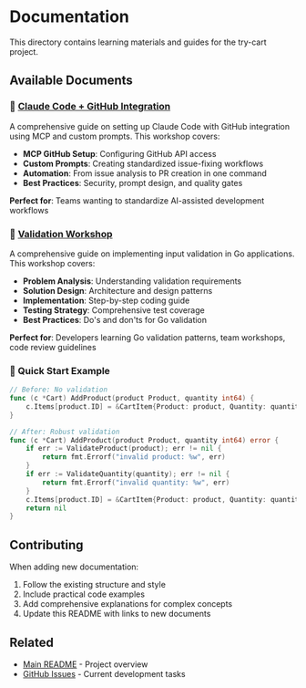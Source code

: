 # Documentation

This directory contains learning materials and guides for the try-cart project.

## Available Documents

### 🤖 [Claude Code + GitHub Integration](./CLAUDE_CODE_GITHUB_WORKFLOW.md)
A comprehensive guide on setting up Claude Code with GitHub integration using MCP and custom prompts. This workshop covers:

- **MCP GitHub Setup**: Configuring GitHub API access
- **Custom Prompts**: Creating standardized issue-fixing workflows
- **Automation**: From issue analysis to PR creation in one command
- **Best Practices**: Security, prompt design, and quality gates

**Perfect for**: Teams wanting to standardize AI-assisted development workflows

### 📝 [Validation Workshop](./VALIDATION_WORKSHOP.md)
A comprehensive guide on implementing input validation in Go applications. This workshop covers:

- **Problem Analysis**: Understanding validation requirements
- **Solution Design**: Architecture and design patterns  
- **Implementation**: Step-by-step coding guide
- **Testing Strategy**: Comprehensive test coverage
- **Best Practices**: Do's and don'ts for Go validation

**Perfect for**: Developers learning Go validation patterns, team workshops, code review guidelines

### 🚀 Quick Start Example

```go
// Before: No validation
func (c *Cart) AddProduct(product Product, quantity int64) {
    c.Items[product.ID] = &CartItem{Product: product, Quantity: quantity}
}

// After: Robust validation
func (c *Cart) AddProduct(product Product, quantity int64) error {
    if err := ValidateProduct(product); err != nil {
        return fmt.Errorf("invalid product: %w", err)
    }
    if err := ValidateQuantity(quantity); err != nil {
        return fmt.Errorf("invalid quantity: %w", err)
    }
    c.Items[product.ID] = &CartItem{Product: product, Quantity: quantity}
    return nil
}
```

## Contributing

When adding new documentation:

1. Follow the existing structure and style
2. Include practical code examples
3. Add comprehensive explanations for complex concepts
4. Update this README with links to new documents

## Related

- [Main README](../README.md) - Project overview
- [GitHub Issues](https://github.com/Pkittipat/try-cart/issues) - Current development tasks